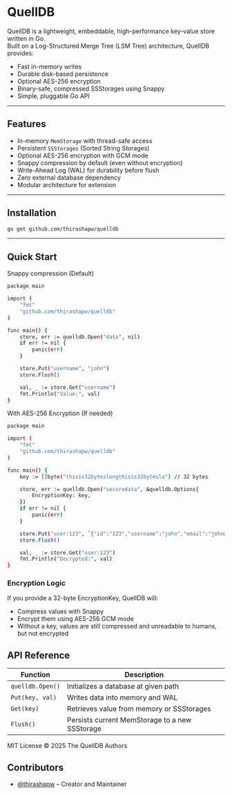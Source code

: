 # QuellDB

QuellDB is a lightweight, embeddable, high-performance key-value store written in Go.  
Built on a Log-Structured Merge Tree (LSM Tree) architecture, QuellDB provides:

- Fast in-memory writes
- Durable disk-based persistence
- Optional AES-256 encryption
- Binary-safe, compressed SSStorages using Snappy
- Simple, pluggable Go API

---

## Features

- In-memory `MemStorage` with thread-safe access
- Persistent `SSStorages` (Sorted String Storages)
- Optional AES-256 encryption with GCM mode
- Snappy compression by default (even without encryption)
- Write-Ahead Log (WAL) for durability before flush
- Zero external database dependency
- Modular architecture for extension

---

## Installation

```bash
go get github.com/thirashapw/quelldb
```

---

## Quick Start
Snappy compression (Default)

```bash
package main

import (
    "fmt"
    "github.com/thirashapw/quelldb"
)

func main() {
    store, err := quelldb.Open("data", nil)
    if err != nil {
        panic(err)
    }

    store.Put("username", "john")
    store.Flush()

    val, _ := store.Get("username")
    fmt.Println("Value:", val)
}

```


With AES-256 Encryption (If needed)

```bash
package main

import (
    "fmt"
    "github.com/thirashapw/quelldb"
)

func main() {
    key := []byte("thisis32byteslongthisis32byteslo") // 32 bytes

    store, err := quelldb.Open("securedata", &quelldb.Options{
        EncryptionKey: key,
    })
    if err != nil {
        panic(err)
    }

    store.Put("user:123", `{"id":"123","username":"john","email":"john@example.io","age":50}`)
    store.Flush()

    val, _ := store.Get("user:123")
    fmt.Println("Decrypted:", val)
}

```

### Encryption Logic
If you provide a 32-byte EncryptionKey, QuellDB will:

- Compress values with Snappy
- Encrypt them using AES-256 GCM mode
- Without a key, values are still compressed and unreadable to humans, but not encrypted


## API Reference

| Function       | Description                                      |
|----------------|--------------------------------------------------|
| `quelldb.Open()`    | Initializes a database at given path             |
| `Put(key, val)`| Writes data into memory and WAL                  |
| `Get(key)`     | Retrieves value from memory or SSStorages        |
| `Flush()`      | Persists current MemStorage to a new SSStorage   |

MIT License © 2025 The QuellDB Authors


## Contributors
- [@thirashapw](https://github.com/thirashapw) – Creator and Maintainer
